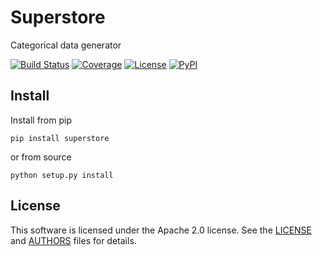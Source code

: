 # Superstore

Categorical data generator

[![Build Status](https://github.com/timkpaine/superstore/workflows/Build%20Status/badge.svg?branch=main)](https://github.com/timkpaine/superstore/actions?query=workflow%3A%22Build+Status%22)
[![Coverage](https://codecov.io/gh/timkpaine/superstore/branch/main/graph/badge.svg)](https://codecov.io/gh/timkpaine/superstore)
[![License](https://img.shields.io/github/license/timkpaine/superstore.svg)](https://github.com/timkpaine/superstore)
[![PyPI](https://img.shields.io/pypi/v/superstore.svg)](https://pypi.python.org/pypi/superstore/)

## Install

Install from pip

`pip install superstore`

or from source

`python setup.py install`

## License

This software is licensed under the Apache 2.0 license. See the
[LICENSE](LICENSE) and [AUTHORS](AUTHORS) files for details.
